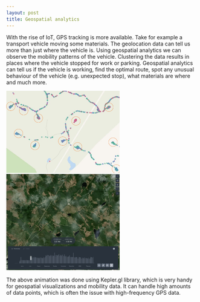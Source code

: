 ```yaml
---
layout: post
title: Geospatial analytics
---
```


With the rise of IoT, GPS tracking is more available. Take for example a transport vehicle moving some materials. The geolocation data can tell us more than just where the vehicle is. Using geospatial analytics we can observe the mobility patterns of the vehicle. Clustering the data results in places where the vehicle stopped for work or parking. Geospatial analytics can tell us if the vehicle is working, find the optimal route, spot any unusual behaviour of the vehicle (e.g. unexpected stop), what materials are where and much more. 
<div style="align:center;">
    <div style="float: left; align: center;">
        <img src="/images/sites_orig.png" width="300"/>
    </div>
    <div style="align: center;">
        <img src="/images/traj.gif" width="300"/>
    </div>
</div>

The above animation was done using Kepler.gl library, which is very handy for geospatial visualizations and mobility data. It can handle high amounts of data points, which is often the issue with high-frequency GPS data.